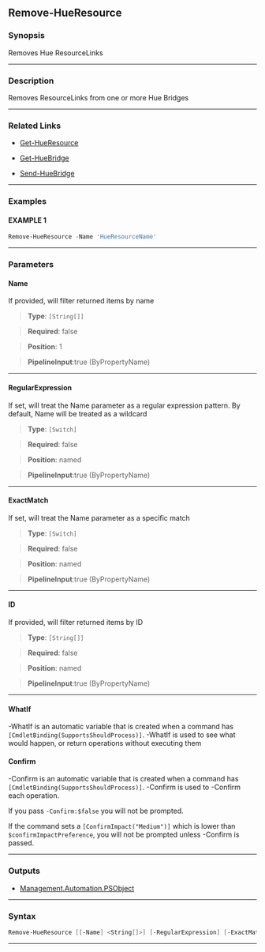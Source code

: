 Remove-HueResource
------------------
### Synopsis
Removes Hue ResourceLinks

---
### Description

Removes ResourceLinks from one or more Hue Bridges

---
### Related Links
* [Get-HueResource](Get-HueResource.md)



* [Get-HueBridge](Get-HueBridge.md)



* [Send-HueBridge](Send-HueBridge.md)



---
### Examples
#### EXAMPLE 1
```PowerShell
Remove-HueResource -Name 'HueResourceName'
```

---
### Parameters
#### **Name**

If provided, will filter returned items by name



> **Type**: ```[String[]]```

> **Required**: false

> **Position**: 1

> **PipelineInput**:true (ByPropertyName)



---
#### **RegularExpression**

If set, will treat the Name parameter as a regular expression pattern.  By default, Name will be treated as a wildcard



> **Type**: ```[Switch]```

> **Required**: false

> **Position**: named

> **PipelineInput**:true (ByPropertyName)



---
#### **ExactMatch**

If set, will treat the Name parameter as a specific match



> **Type**: ```[Switch]```

> **Required**: false

> **Position**: named

> **PipelineInput**:true (ByPropertyName)



---
#### **ID**

If provided, will filter returned items by ID



> **Type**: ```[String[]]```

> **Required**: false

> **Position**: named

> **PipelineInput**:true (ByPropertyName)



---
#### **WhatIf**
-WhatIf is an automatic variable that is created when a command has ```[CmdletBinding(SupportsShouldProcess)]```.
-WhatIf is used to see what would happen, or return operations without executing them
#### **Confirm**
-Confirm is an automatic variable that is created when a command has ```[CmdletBinding(SupportsShouldProcess)]```.
-Confirm is used to -Confirm each operation.
    
If you pass ```-Confirm:$false``` you will not be prompted.
    
    
If the command sets a ```[ConfirmImpact("Medium")]``` which is lower than ```$confirmImpactPreference```, you will not be prompted unless -Confirm is passed.

---
### Outputs
* [Management.Automation.PSObject](https://learn.microsoft.com/en-us/dotnet/api/System.Management.Automation.PSObject)




---
### Syntax
```PowerShell
Remove-HueResource [[-Name] <String[]>] [-RegularExpression] [-ExactMatch] [-ID <String[]>] [-WhatIf] [-Confirm] [<CommonParameters>]
```
---
